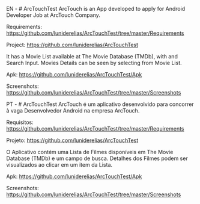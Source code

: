 EN - # ArcTouchTest
ArcTouch is an App developed to apply for Android Developer Job at ArcTouch Company.

Requirements: https://github.com/luniderelias/ArcTouchTest/tree/master/Requirements

Project: https://github.com/luniderelias/ArcTouchTest

It has a Movie List available at The Movie Database (TMDb), with and Search Input. 
Movies Details can be seen by selecting from Movie List. 

Apk: https://github.com/luniderelias/ArcTouchTest/Apk

Screenshots: https://github.com/luniderelias/ArcTouchTest/tree/master/Screenshots

PT - # ArcTouchTest
ArcTouch é um aplicativo desenvolvido para concorrer à vaga Desenvolvedor Android na empresa ArcTouch.

Requisitos: https://github.com/luniderelias/ArcTouchTest/tree/master/Requirements

Projeto: https://github.com/luniderelias/ArcTouchTest

O Aplicativo contém uma Lista de Filmes disponíveis em The Movie Database (TMDb) e um campo de busca. 
Detalhes dos Filmes podem ser visualizados ao clicar em um item da Lista.

Apk: https://github.com/luniderelias/ArcTouchTest/Apk

Screenshots: https://github.com/luniderelias/ArcTouchTest/tree/master/Screenshots
